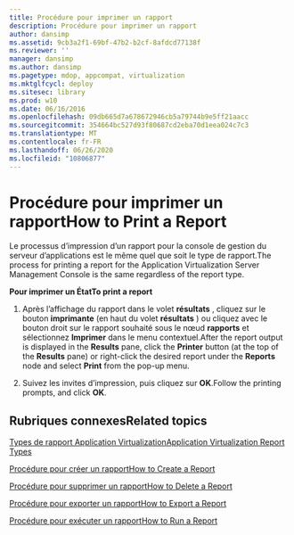 ```yaml
---
title: Procédure pour imprimer un rapport
description: Procédure pour imprimer un rapport
author: dansimp
ms.assetid: 9cb3a2f1-69bf-47b2-b2cf-8afdcd77138f
ms.reviewer: ''
manager: dansimp
ms.author: dansimp
ms.pagetype: mdop, appcompat, virtualization
ms.mktglfcycl: deploy
ms.sitesec: library
ms.prod: w10
ms.date: 06/16/2016
ms.openlocfilehash: 09db665d7a678672946cb5a79744b9e5ff21aacc
ms.sourcegitcommit: 354664bc527d93f80687cd2eba70d1eea024c7c3
ms.translationtype: MT
ms.contentlocale: fr-FR
ms.lasthandoff: 06/26/2020
ms.locfileid: "10806877"
---
```

# <span data-ttu-id="a6d01-103">Procédure pour imprimer un rapport</span><span class="sxs-lookup"><span data-stu-id="a6d01-103">How to Print a Report</span></span>


<span data-ttu-id="a6d01-104">Le processus d’impression d’un rapport pour la console de gestion du serveur d’applications est le même quel que soit le type de rapport.</span><span class="sxs-lookup"><span data-stu-id="a6d01-104">The process for printing a report for the Application Virtualization Server Management Console is the same regardless of the report type.</span></span>

**<span data-ttu-id="a6d01-105">Pour imprimer un État</span><span class="sxs-lookup"><span data-stu-id="a6d01-105">To print a report</span></span>**

1.  <span data-ttu-id="a6d01-106">Après l’affichage du rapport dans le volet **résultats** , cliquez sur le bouton **imprimante** (en haut du volet **résultats** ) ou cliquez avec le bouton droit sur le rapport souhaité sous le nœud **rapports** et sélectionnez **Imprimer** dans le menu contextuel.</span><span class="sxs-lookup"><span data-stu-id="a6d01-106">After the report output is displayed in the **Results** pane, click the **Printer** button (at the top of the **Results** pane) or right-click the desired report under the **Reports** node and select **Print** from the pop-up menu.</span></span>

2.  <span data-ttu-id="a6d01-107">Suivez les invites d’impression, puis cliquez sur **OK**.</span><span class="sxs-lookup"><span data-stu-id="a6d01-107">Follow the printing prompts, and click **OK**.</span></span>

## <span data-ttu-id="a6d01-108">Rubriques connexes</span><span class="sxs-lookup"><span data-stu-id="a6d01-108">Related topics</span></span>


[<span data-ttu-id="a6d01-109">Types de rapport Application Virtualization</span><span class="sxs-lookup"><span data-stu-id="a6d01-109">Application Virtualization Report Types</span></span>](application-virtualization-report-types.md)

[<span data-ttu-id="a6d01-110">Procédure pour créer un rapport</span><span class="sxs-lookup"><span data-stu-id="a6d01-110">How to Create a Report</span></span>](how-to-create-a-reportserver.md)

[<span data-ttu-id="a6d01-111">Procédure pour supprimer un rapport</span><span class="sxs-lookup"><span data-stu-id="a6d01-111">How to Delete a Report</span></span>](how-to-delete-a-reportserver.md)

[<span data-ttu-id="a6d01-112">Procédure pour exporter un rapport</span><span class="sxs-lookup"><span data-stu-id="a6d01-112">How to Export a Report</span></span>](how-to-export-a-reportserver.md)

[<span data-ttu-id="a6d01-113">Procédure pour exécuter un rapport</span><span class="sxs-lookup"><span data-stu-id="a6d01-113">How to Run a Report</span></span>](how-to-run-a-reportserver.md)

 

 





